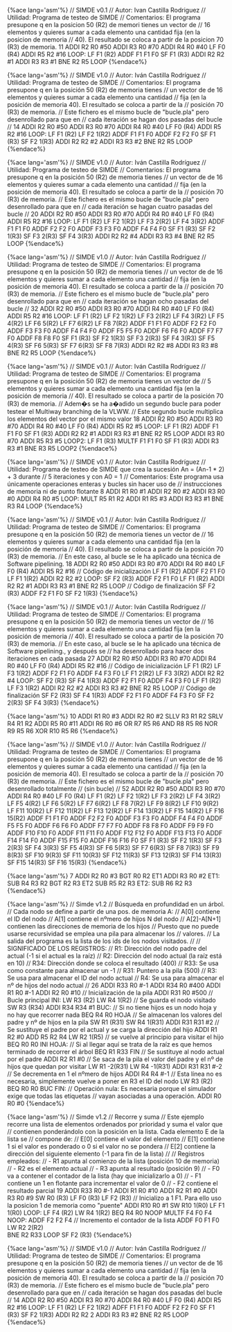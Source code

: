 {%ace lang='asm'%}
// SIMDE v0.1
// Autor: Ivan Castilla Rodriguez
// Utilidad: Programa de testeo de SIMDE
// Comentarios: El programa presupone q en la posicion 50 (R2) de memori tienes un vector de
// 16 elementos y quieres sumar a cada elemento una cantidad fija (en la posicion de memoria
// 40). El resultado se coloca a partir de la posicion 70 (R3) de memoria.
11
	ADDI	R2 R0 #50
	ADDI	R3 R0 #70
	ADDI	R4 R0 #40
	LF	F0 (R4)
	ADDI	R5 R2 #16
LOOP:
	LF 	F1 (R2)
	ADDF	F1 F1 F0
	SF	F1 (R3)
	ADDI 	R2 R2 #1
	ADDI	R3 R3 #1
	BNE	R2 R5 LOOP
{%endace%}



{%ace lang='asm'%}
// SIMDE v1.0
// Autor: Iván Castilla Rodríguez
// Utilidad: Programa de testeo de SIMDE
// Comentarios: El programa presupone q en la posición 50 (R2) de memoria tienes
// un vector de de 16 elementos y quieres sumar a cada elemento una cantidad 
// fija (en la posición de memoria 40). El resultado se coloca a partir de la 
// posición 70 (R3) de memoria.
// Este fichero es el mismo bucle de "bucle.pla" pero desenrollado para que en 
// cada iteración se hagan dos pasadas del bucle
//
14
	ADDI	R2 R0 #50
	ADDI	R3 R0 #70
	ADDI	R4 R0 #40
	LF	F0 (R4)
	ADDI	R5 R2 #16
LOOP:
	LF 	F1 (R2)
	LF 	F2 1(R2)
	ADDF	F1 F1 F0
	ADDF	F2 F2 F0
	SF	F1 (R3)
	SF	F2 1(R3)
	ADDI 	R2 R2 #2
	ADDI	R3 R3 #2
	BNE	R2 R5 LOOP
{%endace%}



{%ace lang='asm'%}
// SIMDE v1.0
// Autor: Iván Castilla Rodríguez
// Utilidad: Programa de testeo de SIMDE
// Comentarios: El programa presupone q en la posición 50 (R2) de memoria tienes
// un vector de de 16 elementos y quieres sumar a cada elemento una cantidad 
// fija (en la posición de memoria 40). El resultado se coloca a partir de la 
// posición 70 (R3) de memoria.
// Este fichero es el mismo bucle de "bucle.pla" pero desenrollado para que en 
// cada iteración se hagan cuatro pasadas del bucle
//
20
	ADDI	R2 R0 #50
	ADDI	R3 R0 #70
	ADDI	R4 R0 #40
	LF	F0 (R4)
	ADDI	R5 R2 #16
LOOP:
	LF 	F1 (R2)
	LF 	F2 1(R2)
	LF	F3 2(R2)
	LF	F4 3(R2)
	ADDF	F1 F1 F0
	ADDF	F2 F2 F0
	ADDF	F3 F3 F0
	ADDF	F4 F4 F0
	SF	F1 (R3)
	SF	F2 1(R3)
	SF	F3 2(R3)
	SF	F4 3(R3)
	ADDI 	R2 R2 #4
	ADDI	R3 R3 #4
	BNE	R2 R5 LOOP
{%endace%}



{%ace lang='asm'%}
// SIMDE v1.0
// Autor: Iván Castilla Rodríguez
// Utilidad: Programa de testeo de SIMDE
// Comentarios: El programa presupone q en la posición 50 (R2) de memoria tienes
// un vector de de 16 elementos y quieres sumar a cada elemento una cantidad 
// fija (en la posición de memoria 40). El resultado se coloca a partir de la 
// posición 70 (R3) de memoria.
// Este fichero es el mismo bucle de "bucle.pla" pero desenrollado para que en 
// cada iteración se hagan ocho pasadas del bucle
//
32
	ADDI	R2 R0 #50
	ADDI	R3 R0 #70
	ADDI	R4 R0 #40
	LF	F0 (R4)
	ADDI	R5 R2 #16
LOOP:
	LF 	F1 (R2)
	LF 	F2 1(R2)
	LF	F3 2(R2)
	LF	F4 3(R2)
	LF 	F5 4(R2)
	LF 	F6 5(R2)
	LF	F7 6(R2)
	LF	F8 7(R2)
	ADDF	F1 F1 F0
	ADDF	F2 F2 F0
	ADDF	F3 F3 F0
	ADDF	F4 F4 F0
	ADDF	F5 F5 F0
	ADDF	F6 F6 F0
	ADDF	F7 F7 F0
	ADDF	F8 F8 F0
	SF	F1 (R3)
	SF	F2 1(R3)
	SF	F3 2(R3)
	SF	F4 3(R3)
	SF	F5 4(R3)
	SF	F6 5(R3)
	SF	F7 6(R3)
	SF	F8 7(R3)
	ADDI 	R2 R2 #8
	ADDI	R3 R3 #8
	BNE	R2 R5 LOOP
{%endace%}



{%ace lang='asm'%}
// SIMDE v0.1
// Autor: Iván Castilla Rodríguez
// Utilidad: Programa de testeo de SIMDE
// Comentarios: El programa presupone q en la posición 50 (R2) de memoria tienes un vector de
// 5 elementos y quieres sumar a cada elemento una cantidad fija (en la posición de memoria
// 40). El resultado se coloca a partir de la posición 70 (R3) de memoria.
// Adem�s se ha a�adido un segundo bucle para poder testear el Multiway branching de la VLWW.
// Este segundo bucle multiplica los elementos del vector por el mismo valor
18
	ADDI	R2 R0 #50
	ADDI	R3 R0 #70
	ADDI	R4 R0 #40
	LF	F0 (R4)
	ADDI	R5 R2 #5
LOOP:
	LF 	F1 (R2)
	ADDF	F1 F1 F0
	SF		F1 (R3)
	ADDI 	R2 R2 #1
	ADDI	R3 R3 #1
	BNE	R2 R5 LOOP
	ADDI	R3 R0 #70
	ADDI	R5 R3 #5
LOOP2:
	LF		F1 (R3)
	MULTF	F1 F1 F0
	SF		F1 (R3)
	ADDI	R3 R3 #1
	BNE	R3 R5 LOOP2
{%endace%}



{%ace lang='asm'%}
// SIMDE v0.1
// Autor: Iván Castilla Rodríguez
// Utilidad: Programa de testeo de SIMDE que crea la sucesión An = (An-1 * 2) + 3 durante
// 5 iteraciones y con A0 = 1
// Comentarios: Este programa usa únicamente operaciones enteras y bucles sin hacer uso de 
// instrucciones de memoria ni de punto flotante
8
	ADDI	R1 R0 #1
	ADDI	R2 R0 #2
	ADDI	R3 R0 #0
	ADDI	R4 R0 #5
LOOP:
	MULT	R5 R1 R2
	ADDI	R1 R5 #3
	ADDI	R3 R3 #1
	BNE	R3 R4 LOOP
{%endace%}



{%ace lang='asm'%}
// SIMDE v0.1
// Autor: Iván Castilla Rodríguez
// Utilidad: Programa de testeo de SIMDE
// Comentarios: El programa presupone q en la posición 50 (R2) de memoria tienes un vector de
// 16 elementos y quieres sumar a cada elemento una cantidad fija (en la posición de memoria
// 40). El resultado se coloca a partir de la posición 70 (R3) de memoria.
// En este caso, al bucle se le ha aplicado una técnica de Software pipelining.
18
	ADDI	R2 R0 #50
	ADDI	R3 R0 #70
	ADDI	R4 R0 #40
	LF	F0 (R4)
	ADDI	R5 R2 #16
// Código de inicialización
	LF	F1 (R2)
	ADDF	F2 F1 F0
	LF	F1 1(R2)
	ADDI	R2 R2 #2
LOOP:
	SF	F2 (R3)
	ADDF	F2 F1 F0
	LF	F1 (R2)
	ADDI	R2 R2 #1
	ADDI	R3 R3 #1
	BNE	R2 R5 LOOP
// Código de finalización
	SF	F2 (R3)
	ADDF	F2 F1 F0
	SF	F2 1(R3)
{%endace%}



{%ace lang='asm'%}
// SIMDE v0.1
// Autor: Iván Castilla Rodríguez
// Utilidad: Programa de testeo de SIMDE
// Comentarios: El programa presupone q en la posición 50 (R2) de memoria tienes un vector de
// 16 elementos y quieres sumar a cada elemento una cantidad fija (en la posición de memoria
// 40). El resultado se coloca a partir de la posición 70 (R3) de memoria.
// En este caso, al bucle se le ha aplicado una técnica de Software pipelining., y después se
// ha desenrollado para hacer dos iteraciones en cada pasada
27
	ADDI	R2 R0 #50
	ADDI	R3 R0 #70
	ADDI	R4 R0 #40
	LF	F0 (R4)
	ADDI	R5 R2 #16
// Código de inicialización
	LF	F1 (R2)
	LF	F3 1(R2)
	ADDF	F2 F1 F0
	ADDF	F4 F3 F0
	LF	F1 2(R2)
	LF	F3 3(R2)
	ADDI	R2 R2 #4
LOOP:
	SF	F2 (R3)
	SF	F4 1(R3)
	ADDF	F2 F1 F0
	ADDF	F4 F3 F0
	LF	F1 (R2)
	LF	F3 1(R2)
	ADDI	R2 R2 #2
	ADDI	R3 R3 #2
	BNE	R2 R5 LOOP
// Código de finalización
	SF	F2 (R3)
	SF	F4 1(R3)
	ADDF	F2 F1 F0
	ADDF	F4 F3 F0
	SF	F2 2(R3)
	SF	F4 3(R3)
{%endace%}



{%ace lang='asm'%}
10
ADDI R1 R0 #3
ADDI R2 R0 #2
SLLV R3 R1 R2
SRLV R4 R1 R2
ADDI R5 R0 #11
ADDI R6 R0 #6
OR   R7 R5 R6
AND  R8 R5 R6
NOR  R9 R5 R6
XOR  R10 R5 R6
{%endace%}



{%ace lang='asm'%}
// SIMDE v1.0
// Autor: Iván Castilla Rodríguez
// Utilidad: Programa de testeo de SIMDE
// Comentarios: El programa presupone q en la posición 50 (R2) de memoria tienes
// un vector de de 16 elementos y quieres sumar a cada elemento una cantidad 
// fija (en la posición de memoria 40). El resultado se coloca a partir de la 
// posición 70 (R3) de memoria.
// Este fichero es el mismo bucle de "bucle.pla" pero desenrollado totalmente 
// (sin bucle)
//
52
	ADDI	R2 R0 #50
	ADDI	R3 R0 #70
	ADDI	R4 R0 #40
	LF	F0 (R4)
	LF 	F1 (R2)
	LF 	F2 1(R2)
	LF	F3 2(R2)
	LF	F4 3(R2)
	LF 	F5 4(R2)
	LF 	F6 5(R2)
	LF	F7 6(R2)
	LF	F8 7(R2)
	LF 	F9 8(R2)
	LF 	F10 9(R2)
	LF	F11 10(R2)
	LF	F12 11(R2)
	LF 	F13 12(R2)
	LF 	F14 13(R2)
	LF	F15 14(R2)
	LF	F16 15(R2)
	ADDF	F1 F1 F0
	ADDF	F2 F2 F0
	ADDF	F3 F3 F0
	ADDF	F4 F4 F0
	ADDF	F5 F5 F0
	ADDF	F6 F6 F0
	ADDF	F7 F7 F0
	ADDF	F8 F8 F0
	ADDF	F9 F9 F0
	ADDF	F10 F10 F0
	ADDF	F11 F11 F0
	ADDF	F12 F12 F0
	ADDF	F13 F13 F0
	ADDF	F14 F14 F0
	ADDF	F15 F15 F0
	ADDF	F16 F16 F0
	SF	F1 (R3)
	SF	F2 1(R3)
	SF	F3 2(R3)
	SF	F4 3(R3)
	SF	F5 4(R3)
	SF	F6 5(R3)
	SF	F7 6(R3)
	SF	F8 7(R3)
	SF 	F9 8(R3)
	SF 	F10 9(R3)
	SF	F11 10(R3)
	SF	F12 11(R3)
	SF 	F13 12(R3)
	SF 	F14 13(R3)
	SF	F15 14(R3)
	SF	F16 15(R3)
{%endace%}



{%ace lang='asm'%}
7
ADDI R2 R0 #3
BGT R0 R2 ET1
ADDI R3 R0 #2
ET1:
SUB R4 R3 R2
BGT R2 R3 ET2
SUB R5 R2 R3
ET2:
SUB R6 R2 R3
{%endace%}



{%ace lang='asm'%}
// Simde v1.2
// Búsqueda en profundidad en un árbol.
// Cada nodo se define a partir de una pos. de memoria A:
// A[0] contiene el ID del nodo
// A[1] contiene el nºmero de hijos N del nodo
// A[2]-A[N+1] contienen las direcciones de memoria de los hijos
// Puesto que no puede usarse recursividad se emplea una pila para almacenar los
// valores. 
// La salida del programa es la lista de los ids de los nodos visitados. 
// 
// SIGNIFICADO DE LOS REGISTROS:
// R1: Dirección del nodo padre del actual (-1 si el actual es la raíz)
// R2: Dirección del nodo actual (la raíz está en 10)
// R34: Dirección donde se coloca el resultado (400)
// R33: Se usa como constante para almacenar un -1
// R31: Puntero a la pila (500)
// R3: Se usa para almacenar el ID del nodo actual
// R4: Se usa para almacenar el nº de hijos del nodo actual
//
26
	ADDI	R33 R0 #-1
	ADDI	R34 R0 #400
	ADDI	R1 R0 #-1
	ADDI	R2 R0 #10
// Inicialización de la pila
	ADDI	R31 R0 #500
// Bucle principal
INI:
	LW	R3 (R2)
	LW	R4 1(R2)
// Se guarda el nodo visitado
	SW	R3 (R34)
	ADDI	R34 R34 #1
BUC:
// Si no tiene hijos es un nodo hoja y no hay que recorrer nada
	BEQ	R4 R0 HOJA
// Se almacenan los valores del padre y nº de hijos en la pila
	SW	R1 (R31)
	SW	R4 1(R31)
	ADDI	R31 R31 #2
// Se sustituye el padre por el actual y se carga la dirección del hijo
	ADDI	R1 R2 #0
	ADD	R5 R2 R4
	LW	R2 1(R5)
// se vuelve al principio para visitar el hijo
	BEQ	R0 R0 INI
HOJA:
// Si al llegar aquí se trata de la raíz es que hemos terminado de recorrer el árbol
	BEQ	R1 R33 FIN
// Se sustituye al nodo actual por el padre
	ADDI	R2 R1 #0
// Se saca de la pila el valor del padre y el nº de hijos que quedan por visitar
	LW	R1 -2(R31)
	LW	R4 -1(R31)
	ADDI	R31 R31 #-2
// Se decrementa en 1 el nºmero de hijos
	ADDI	R4 R4 #-1
// Esta línea no es necesaria, simplemente vuelve a poner en R3 el ID del nodo
	LW	R3 (R2)
	BEQ	R0 R0 BUC
FIN:
	// Operación nula: Es necesaria porque el simulador exige que todas las etiquetas
	// vayan asociadas a una operación.
	ADDI	R0 R0 #0
{%endace%}



{%ace lang='asm'%}
// Simde v1.2
// Recorre y suma
// Este ejemplo recorre una lista de elementos ordenados por prioridad y suma el valor que 
// contienen ponderándolo con la posición en la lista. Cada elemento E de la lista se 
// compone de:
// E[0] contiene el valor del elemento
// E[1] contiene 1 si el valor es ponderado o 0 si el valor no se pondera
// E[2] contiene la dirección del siguiente elemento (-1 para fin de la lista)
//
// Registros empleados:
// - R1 apunta al comienzo de la lista (posición 10 de memoria)
// - R2 es el elemento actual
// - R3 apunta al resultado (posición 9)
// - F0 va a contener el contador de la lista (hay que inicializarlo a 0)
// - F1 contiene un 1 en flotante para incrementar el valor de 0
// - F2 contiene el resultado parcial
19
	ADDI	R33 R0 #-1
	ADDI	R1 R0 #10
	ADDI	R2 R1 #0
	ADDI	R3 R0 #9
	SW	R0 (R3)
	LF	F0 (R3)
	LF	F2 (R3)
// Inicializo a 1 F1. Para ello uso la posicion 1 de memoria como "puente"
	ADDI	R10 R0 #1
	SW	R10 1(R0)
	LF	F1 1(R0)
LOOP:
	LF	F4 (R2)
	LW	R4 1(R2)
	BEQ	R4 R0 NOOP
	MULTF	F4 F0 F4
NOOP:
	ADDF	F2 F2 F4
	// Incremento el contador de la lista
	ADDF	F0 F1 F0
	LW	R2 2(R2)	
	BNE	R2 R33 LOOP
	SF	F2 (R3)
{%endace%}



{%ace lang='asm'%}
// SIMDE v1.0
// Autor: Iván Castilla Rodríguez
// Utilidad: Programa de testeo de SIMDE
// Comentarios: El programa presupone q en la posición 50 (R2) de memoria tienes
// un vector de de 16 elementos y quieres sumar a cada elemento una cantidad 
// fija (en la posición de memoria 40). El resultado se coloca a partir de la 
// posición 70 (R3) de memoria.
// Este fichero es el mismo bucle de "bucle.pla" pero desenrollado para que en 
// cada iteración se hagan dos pasadas del bucle
//
14
	ADDI	R2 R0 #50
	ADDI	R3 R0 #70
	ADDI	R4 R0 #40
	LF	F0 (R4)
	ADDI	R5 R2 #16
LOOP:
	LF 	F1 (R2)
	LF 	F2 1(R2)
	ADFF	F1 F1 F0
	ADDF	F2 F2 F0
	SF	F1 (R3)
	SF	F2 1(R3)
	ADDI 	R2 R2 2
	ADDI	R3 R3 #2
	BNE	R2 R5 LOOP
{%endace%}

